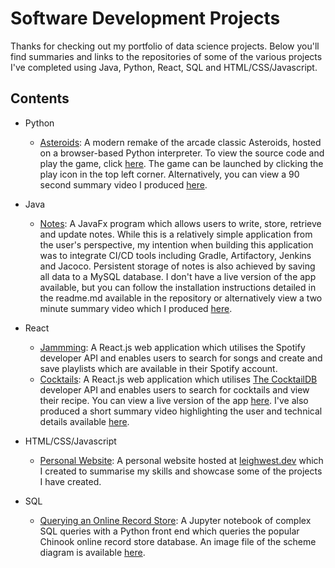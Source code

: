 # Software Development Projects
Thanks for checking out my portfolio of data science projects. Below you'll find summaries and links to the repositories of some of the various projects I've completed using Java, Python, React, SQL and HTML/CSS/Javascript. 

## Contents
* Python
  * [Asteroids](https://github.com/leighwest/Asteroids): A modern remake of the arcade classic Asteroids, hosted on a browser-based Python interpreter. To view the source code and play the game, click [here](http://www.codeskulptor.org/#user48_CJ1QctTrq9_4.py). The game can be launched by clicking the play icon in the top left corner. Alternatively, you can view a 90 second summary video I produced [here](https://vimeo.com/509641149).

* Java
  * [Notes](https://github.com/leighwest/Notes): A JavaFx program which allows users to write, store, retrieve and update notes. While this is a relatively simple application from the user's perspective, my intention when building this application was to integrate CI/CD tools including Gradle, Artifactory, Jenkins and Jacoco. Persistent storage of notes is also achieved by saving all data to a MySQL database.  I don't have a live version of the app available, but you can follow the installation instructions detailed in the readme.md available in the repository or alternatively view a two minute summary video which I produced [here](https://vimeo.com/509638637).

* React
  * [Jammming](https://github.com/leighwest/Jammming): A React.js web application which utilises the Spotify developer API and enables users to search for songs and create and save playlists which are available in their Spotify account.
  * [Cocktails](https://github.com/leighwest/Cocktails): A React.js web application which utilises [The CocktailDB](https://www.thecocktaildb.com/api.php) developer API and enables users to search for cocktails and view their recipe. You can view a live version of the app [here](https://leigh-west-cocktails.web.app/). I've also produced a short summary video highlighting the user and technical details available [here](https://vimeo.com/508677668).

* HTML/CSS/Javascript
  * [Personal Website](https://github.com/leighwest/Personal-Website): A personal website hosted at [leighwest.dev](https://www.leighwest.dev) which I created to summarise my skills and showcase some of the projects I have created.

* SQL
  * [Querying an Online Record Store](https://github.com/leighwest/SQL-Querying-Demo/blob/master/Chinook.ipynb): A Jupyter notebook of complex SQL queries with a Python front end which queries the popular Chinook online record store database.  An image file of the scheme diagram is available [here](https://github.com/leighwest/SQL-Querying-Demo/blob/master/Schema.PNG).
